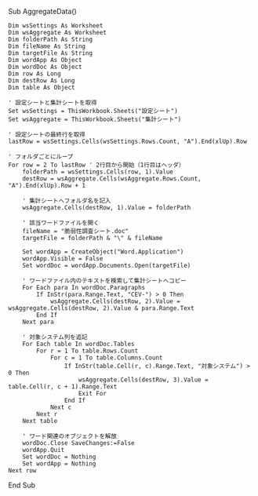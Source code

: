 Sub AggregateData()

    Dim wsSettings As Worksheet
    Dim wsAggregate As Worksheet
    Dim folderPath As String
    Dim fileName As String
    Dim targetFile As String
    Dim wordApp As Object
    Dim wordDoc As Object
    Dim row As Long
    Dim destRow As Long
    Dim table As Object
    
    ' 設定シートと集計シートを取得
    Set wsSettings = ThisWorkbook.Sheets("設定シート")
    Set wsAggregate = ThisWorkbook.Sheets("集計シート")
    
    ' 設定シートの最終行を取得
    lastRow = wsSettings.Cells(wsSettings.Rows.Count, "A").End(xlUp).Row
    
    ' フォルダごとにループ
    For row = 2 To lastRow ' 2行目から開始（1行目はヘッダ）
        folderPath = wsSettings.Cells(row, 1).Value
        destRow = wsAggregate.Cells(wsAggregate.Rows.Count, "A").End(xlUp).Row + 1
        
        ' 集計シートへフォルダ名を記入
        wsAggregate.Cells(destRow, 1).Value = folderPath
        
        ' 該当ワードファイルを開く
        fileName = "脆弱性調査シート.doc"
        targetFile = folderPath & "\" & fileName
        
        Set wordApp = CreateObject("Word.Application")
        wordApp.Visible = False
        Set wordDoc = wordApp.Documents.Open(targetFile)
        
        ' ワードファイル内のテキストを検索して集計シートへコピー
        For Each para In wordDoc.Paragraphs
            If InStr(para.Range.Text, "CEV-") > 0 Then
                wsAggregate.Cells(destRow, 2).Value = wsAggregate.Cells(destRow, 2).Value & para.Range.Text
            End If
        Next para
        
        ' 対象システム列を追記
        For Each table In wordDoc.Tables
            For r = 1 To table.Rows.Count
                For c = 1 To table.Columns.Count
                    If InStr(table.Cell(r, c).Range.Text, "対象システム") > 0 Then
                        wsAggregate.Cells(destRow, 3).Value = table.Cell(r, c + 1).Range.Text
                        Exit For
                    End If
                Next c
            Next r
        Next table
        
        ' ワード関連のオブジェクトを解放
        wordDoc.Close SaveChanges:=False
        wordApp.Quit
        Set wordDoc = Nothing
        Set wordApp = Nothing
    Next row
End Sub

